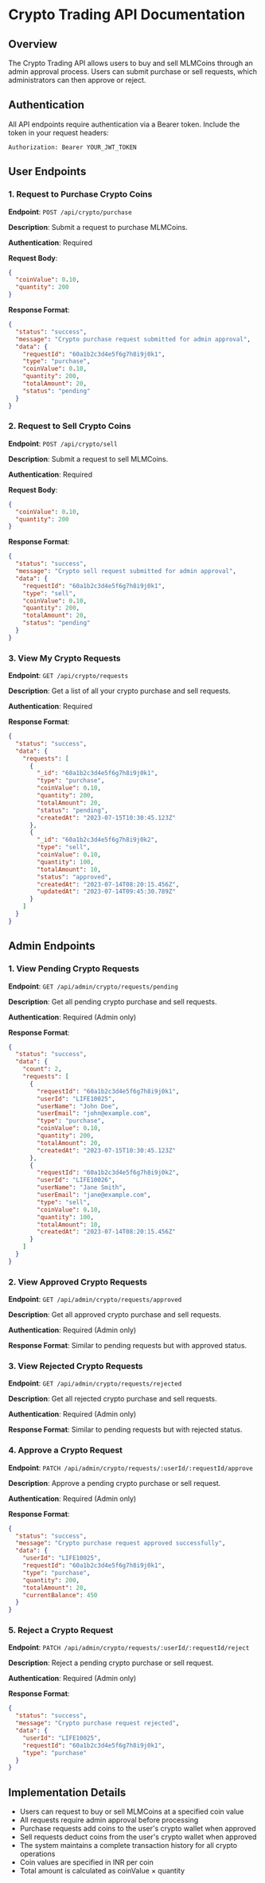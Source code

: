 # Crypto Trading API Documentation

## Overview

The Crypto Trading API allows users to buy and sell MLMCoins through an admin approval process. Users can submit purchase or sell requests, which administrators can then approve or reject.

## Authentication

All API endpoints require authentication via a Bearer token. Include the token in your request headers:

```
Authorization: Bearer YOUR_JWT_TOKEN
```

## User Endpoints

### 1. Request to Purchase Crypto Coins

**Endpoint**: `POST /api/crypto/purchase`

**Description**: Submit a request to purchase MLMCoins.

**Authentication**: Required

**Request Body**:
```json
{
  "coinValue": 0.10,
  "quantity": 200
}
```

**Response Format**:
```json
{
  "status": "success",
  "message": "Crypto purchase request submitted for admin approval",
  "data": {
    "requestId": "60a1b2c3d4e5f6g7h8i9j0k1",
    "type": "purchase",
    "coinValue": 0.10,
    "quantity": 200,
    "totalAmount": 20,
    "status": "pending"
  }
}
```

### 2. Request to Sell Crypto Coins

**Endpoint**: `POST /api/crypto/sell`

**Description**: Submit a request to sell MLMCoins.

**Authentication**: Required

**Request Body**:
```json
{
  "coinValue": 0.10,
  "quantity": 200
}
```

**Response Format**:
```json
{
  "status": "success",
  "message": "Crypto sell request submitted for admin approval",
  "data": {
    "requestId": "60a1b2c3d4e5f6g7h8i9j0k1",
    "type": "sell",
    "coinValue": 0.10,
    "quantity": 200,
    "totalAmount": 20,
    "status": "pending"
  }
}
```

### 3. View My Crypto Requests

**Endpoint**: `GET /api/crypto/requests`

**Description**: Get a list of all your crypto purchase and sell requests.

**Authentication**: Required

**Response Format**:
```json
{
  "status": "success",
  "data": {
    "requests": [
      {
        "_id": "60a1b2c3d4e5f6g7h8i9j0k1",
        "type": "purchase",
        "coinValue": 0.10,
        "quantity": 200,
        "totalAmount": 20,
        "status": "pending",
        "createdAt": "2023-07-15T10:30:45.123Z"
      },
      {
        "_id": "60a1b2c3d4e5f6g7h8i9j0k2",
        "type": "sell",
        "coinValue": 0.10,
        "quantity": 100,
        "totalAmount": 10,
        "status": "approved",
        "createdAt": "2023-07-14T08:20:15.456Z",
        "updatedAt": "2023-07-14T09:45:30.789Z"
      }
    ]
  }
}
```

## Admin Endpoints

### 1. View Pending Crypto Requests

**Endpoint**: `GET /api/admin/crypto/requests/pending`

**Description**: Get all pending crypto purchase and sell requests.

**Authentication**: Required (Admin only)

**Response Format**:
```json
{
  "status": "success",
  "data": {
    "count": 2,
    "requests": [
      {
        "requestId": "60a1b2c3d4e5f6g7h8i9j0k1",
        "userId": "LIFE10025",
        "userName": "John Doe",
        "userEmail": "john@example.com",
        "type": "purchase",
        "coinValue": 0.10,
        "quantity": 200,
        "totalAmount": 20,
        "createdAt": "2023-07-15T10:30:45.123Z"
      },
      {
        "requestId": "60a1b2c3d4e5f6g7h8i9j0k2",
        "userId": "LIFE10026",
        "userName": "Jane Smith",
        "userEmail": "jane@example.com",
        "type": "sell",
        "coinValue": 0.10,
        "quantity": 100,
        "totalAmount": 10,
        "createdAt": "2023-07-14T08:20:15.456Z"
      }
    ]
  }
}
```

### 2. View Approved Crypto Requests

**Endpoint**: `GET /api/admin/crypto/requests/approved`

**Description**: Get all approved crypto purchase and sell requests.

**Authentication**: Required (Admin only)

**Response Format**: Similar to pending requests but with approved status.

### 3. View Rejected Crypto Requests

**Endpoint**: `GET /api/admin/crypto/requests/rejected`

**Description**: Get all rejected crypto purchase and sell requests.

**Authentication**: Required (Admin only)

**Response Format**: Similar to pending requests but with rejected status.

### 4. Approve a Crypto Request

**Endpoint**: `PATCH /api/admin/crypto/requests/:userId/:requestId/approve`

**Description**: Approve a pending crypto purchase or sell request.

**Authentication**: Required (Admin only)

**Response Format**:
```json
{
  "status": "success",
  "message": "Crypto purchase request approved successfully",
  "data": {
    "userId": "LIFE10025",
    "requestId": "60a1b2c3d4e5f6g7h8i9j0k1",
    "type": "purchase",
    "quantity": 200,
    "totalAmount": 20,
    "currentBalance": 450
  }
}
```

### 5. Reject a Crypto Request

**Endpoint**: `PATCH /api/admin/crypto/requests/:userId/:requestId/reject`

**Description**: Reject a pending crypto purchase or sell request.

**Authentication**: Required (Admin only)

**Response Format**:
```json
{
  "status": "success",
  "message": "Crypto purchase request rejected",
  "data": {
    "userId": "LIFE10025",
    "requestId": "60a1b2c3d4e5f6g7h8i9j0k1",
    "type": "purchase"
  }
}
```

## Implementation Details

- Users can request to buy or sell MLMCoins at a specified coin value
- All requests require admin approval before processing
- Purchase requests add coins to the user's crypto wallet when approved
- Sell requests deduct coins from the user's crypto wallet when approved
- The system maintains a complete transaction history for all crypto operations
- Coin values are specified in INR per coin
- Total amount is calculated as coinValue × quantity 